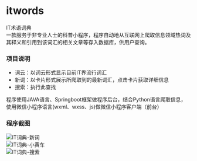 # itwords
IT术语词典  
一款服务于非专业人士的科普小程序，程序自动地从互联网上爬取信息领域热词及其释义和引用到该词汇的相关文章等存入数据库，供用户查询。  

### 项目说明  

- 词云：以词云形式显示目前IT界流行词汇  
- 新词：以卡片形式展示所爬取到的最新词汇，点击卡片获取详细信息  
- 搜索：执行此查找  

程序使用JAVA语言、Springboot框架做程序后台，结合Python语言爬取信息，使用微信小程序语言(wxml、wxss、js)做微信小程序客户端（前台）  
### 程序截图
![IT词典-新词](http://www.tunan.work:8090/upload/2019/8/QQ%E5%9B%BE%E7%89%8720190830231009-7af6e1b1b127405684a10bb2cf7fe882.png)  
![IT词典-小黄车](http://www.tunan.work:8090/upload/2019/8/QQ%E5%9B%BE%E7%89%8720190830231024-8c3c7a6d769c4d188a798f6ecd92e3c6.png)  
![IT词典-搜索](http://www.tunan.work:8090/upload/2019/8/QQ%E5%9B%BE%E7%89%8720190830233423-81ceee9db6ce4e45a1e0aa1fe96fbdda.png)  
